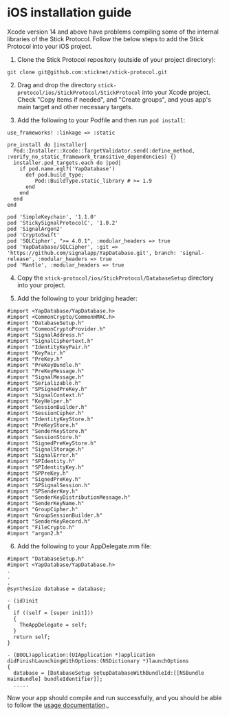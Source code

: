 # iOS installation guide

Xcode version 14 and above have problems compiling some of the internal libraries of the Stick Protocol. Follow the
below
steps to add the Stick Protocol into your iOS project.

1. Clone the Stick Protocol repository (outside of your project directory):

```
git clone git@github.com:sticknet/stick-protocol.git
```

2. Drag and drop the directory `stick-protocol/ios/StickProtocol/StickProtocol` into your Xcode project.
   Check "Copy items if needed", and "Create groups", and yous app's main target and other necessary targets.

3. Add the following to your Podfile and then run `pod install`:

```
use_frameworks! :linkage => :static

pre_install do |installer|
  Pod::Installer::Xcode::TargetValidator.send(:define_method, :verify_no_static_framework_transitive_dependencies) {}
  installer.pod_targets.each do |pod|
    if pod.name.eql?('YapDatabase')
      def pod.build_type;
         Pod::BuildType.static_library # >= 1.9
      end
    end
  end
end

pod 'SimpleKeychain', '1.1.0'
pod 'StickySignalProtocolC', '1.0.2'
pod 'SignalArgon2'
pod 'CryptoSwift'
pod 'SQLCipher', ">= 4.0.1", :modular_headers => true
pod 'YapDatabase/SQLCipher', :git => 'https://github.com/signalapp/YapDatabase.git', branch: 'signal-release', :modular_headers => true
pod 'Mantle', :modular_headers => true
```

4. Copy the `stick-protocol/ios/StickProtocol/DatabaseSetup` directory into your project.

5. Add the following to your bridging header:

```
#import <YapDatabase/YapDatabase.h>
#import <CommonCrypto/CommonHMAC.h>
#import "DatabaseSetup.h"
#import "CommonCryptoProvider.h"
#import "SignalAddress.h"
#import "SignalCiphertext.h"
#import "IdentityKeyPair.h"
#import "KeyPair.h"
#import "PreKey.h"
#import "PreKeyBundle.h"
#import "PreKeyMessage.h"
#import "SignalMessage.h"
#import "Serializable.h"
#import "SPSignedPreKey.h"
#import "SignalContext.h"
#import "KeyHelper.h"
#import "SessionBuilder.h"
#import "SessionCipher.h"
#import "IdentityKeyStore.h"
#import "PreKeyStore.h"
#import "SenderKeyStore.h"
#import "SessionStore.h"
#import "SignedPreKeyStore.h"
#import "SignalStorage.h"
#import "SignalError.h"
#import "SPIdentity.h"
#import "SPIdentityKey.h"
#import "SPPreKey.h"
#import "SignedPreKey.h"
#import "SPSignalSession.h"
#import "SPSenderKey.h"
#import "SenderKeyDistributionMessage.h"
#import "SenderKeyName.h"
#import "GroupCipher.h"
#import "GroupSessionBuilder.h"
#import "SenderKeyRecord.h"
#import "FileCrypto.h"
#import "argon2.h"
```

6. Add the following to your AppDelegate.mm file:

```
#import "DatabaseSetup.h"
#import <YapDatabase/YapDatabase.h>
.
.
.
@synthesize database = database;

- (id)init
{
  if ((self = [super init]))
  {
    TheAppDelegate = self;
  }
  return self;
}

- (BOOL)application:(UIApplication *)application didFinishLaunchingWithOptions:(NSDictionary *)launchOptions
{
  database = [DatabaseSetup setupDatabaseWithBundleId:[[NSBundle mainBundle] bundleIdentifier]];
  .....
```

Now your app should compile and run successfully, and you should be able to follow
the <a href="https://www.sticknet.org/stick-protocol/usage-documentation">usage documentation</a>.,

